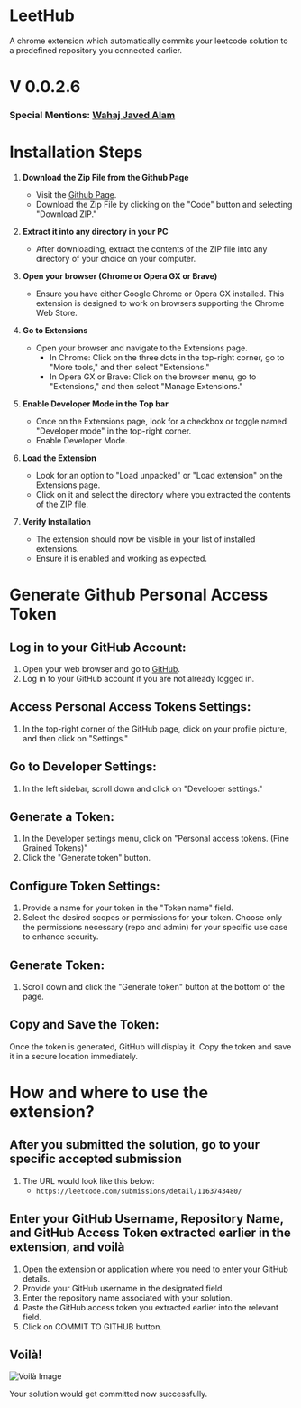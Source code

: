 # LeetHub
A chrome extension which automatically commits your leetcode solution to a predefined repository you connected earlier.

# V 0.0.2.6

### Special Mentions: [Wahaj Javed Alam](https://github.com/WahajJaved20)


# Installation Steps
1. **Download the Zip File from the Github Page**
   - Visit the [Github Page](https://github.com/SyedMuhammadFaheem/LeetHub).
   - Download the Zip File by clicking on the "Code" button and selecting "Download ZIP."

2. **Extract it into any directory in your PC**
   - After downloading, extract the contents of the ZIP file into any directory of your choice on your computer.

3. **Open your browser (Chrome or Opera GX or Brave)**
   - Ensure you have either Google Chrome or Opera GX installed. This extension is designed to work on browsers supporting the Chrome Web Store.

4. **Go to Extensions**
   - Open your browser and navigate to the Extensions page.
     - In Chrome: Click on the three dots in the top-right corner, go to "More tools," and then select "Extensions."
     - In Opera GX or Brave: Click on the browser menu, go to "Extensions," and then select "Manage Extensions."

5. **Enable Developer Mode in the Top bar**
   - Once on the Extensions page, look for a checkbox or toggle named "Developer mode" in the top-right corner.
   - Enable Developer Mode.

6. **Load the Extension**
   - Look for an option to "Load unpacked" or "Load extension" on the Extensions page.
   - Click on it and select the directory where you extracted the contents of the ZIP file.

7. **Verify Installation**
   - The extension should now be visible in your list of installed extensions.
   - Ensure it is enabled and working as expected.


# Generate Github Personal Access Token
## Log in to your GitHub Account:

1. Open your web browser and go to [GitHub](https://github.com/).
2. Log in to your GitHub account if you are not already logged in.

## Access Personal Access Tokens Settings:

1. In the top-right corner of the GitHub page, click on your profile picture, and then click on "Settings."

## Go to Developer Settings:

1. In the left sidebar, scroll down and click on "Developer settings."

## Generate a Token:

1. In the Developer settings menu, click on "Personal access tokens. (Fine Grained Tokens)"
2. Click the "Generate token" button.

## Configure Token Settings:

1. Provide a name for your token in the "Token name" field.
2. Select the desired scopes or permissions for your token. Choose only the permissions necessary (repo and admin) for your specific use case to enhance security.

## Generate Token:

1. Scroll down and click the "Generate token" button at the bottom of the page.

## Copy and Save the Token:

Once the token is generated, GitHub will display it. Copy the token and save it in a secure location immediately.


# How and where to use the extension?
## After you submitted the solution, go to your specific accepted submission

1. The URL would look like this below:
   - `https://leetcode.com/submissions/detail/1163743480/`

## Enter your GitHub Username, Repository Name, and GitHub Access Token extracted earlier in the extension, and voilà

1. Open the extension or application where you need to enter your GitHub details.
2. Provide your GitHub username in the designated field.
3. Enter the repository name associated with your solution.
4. Paste the GitHub access token you extracted earlier into the relevant field.
5. Click on COMMIT TO GITHUB button.

## Voilà!
![Voilà Image](https://github.com/SyedMuhammadFaheem/LeetHub/blob/fea5afe88b5376a2faca9791270061d1b5261fd2/icons/Screenshot%202024-02-05%20at%206.17.35%E2%80%AFPM.png)

Your solution would get committed now successfully.

